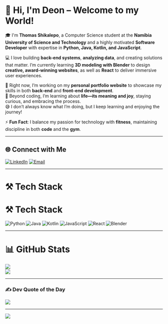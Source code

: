 # 💫 Hi, I'm Deon – Welcome to my World!  

🎓 I'm **Thomas Shikalepo**, a Computer Science student at the **Namibia University of Science and Technology** and a highly motivated **Software Developer** with expertise in **Python, Java, Kotlin, and JavaScript**.  

💻 I love building **back-end systems**, **analyzing data**, and creating solutions that matter. I’m currently learning **3D modeling with Blender** to design **creative, award-winning websites**, as well as **React** to deliver immersive user experiences.  

🔭 Right now, I’m working on my **personal portfolio website** to showcase my skills in both **back-end** and **front-end development**.  
🌱 Beyond coding, I’m learning about **life—its meaning and joy**, staying curious, and embracing the process.  
😅 I don’t always know what I’m doing, but I keep learning and enjoying the journey!  

⚡ **Fun Fact**: I balance my passion for technology with **fitness**, maintaining discipline in both **code** and the **gym**.  

---

## 🌐 Connect with Me  

[![LinkedIn](https://img.shields.io/badge/LinkedIn-%230077B5.svg?style=for-the-badge&logo=linkedin&logoColor=white)](https://www.linkedin.com/in/thomas-shikalepo/) [![Email](https://img.shields.io/badge/Email-D14836.svg?style=for-the-badge&logo=gmail&logoColor=white)](mailto:thomasshikalepo@gmail.com)  

---

# ⚒️ Tech Stack  

# ⚒️ Tech Stack  

![Python](https://img.shields.io/badge/Python-3670A0?style=for-the-badge&logo=python&logoColor=ffdd54) ![Java](https://img.shields.io/badge/Java-ED8B00?style=for-the-badge&logo=java&logoColor=white) ![Kotlin](https://img.shields.io/badge/Kotlin-0095D5?style=for-the-badge&logo=kotlin&logoColor=white) ![JavaScript](https://img.shields.io/badge/JavaScript-323330?style=for-the-badge&logo=javascript&logoColor=F7DF1E) ![React](https://img.shields.io/badge/React-20232A?style=for-the-badge&logo=react&logoColor=61DAFB) ![Blender](https://img.shields.io/badge/Blender-F5792A?style=for-the-badge&logo=blender&logoColor=white)
 

---

# 📊 GitHub Stats  

![](https://github-readme-stats.vercel.app/api?username=ThomasShikalepo&theme=radical&hide_border=false&include_all_commits=true&count_private=true)  
![](https://github-readme-stats.vercel.app/api/top-langs/?username=ThomasShikalepo&theme=radical&hide_border=false&layout=compact)  

---

### ✍️ Dev Quote of the Day  
![](https://quotes-github-readme.vercel.app/api?type=horizontal&theme=radical)  

---

[![](https://visitcount.itsvg.in/api?id=ThomasShikalepo&icon=0&color=0)](https://visitcount.itsvg.in)  

